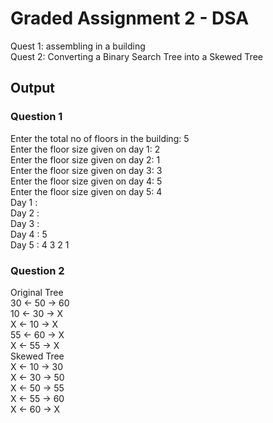 # Graded Assignment 2 - DSA
Quest 1: assembling in a building  
Quest 2: Converting a Binary Search Tree into a Skewed Tree  

## Output  

### Question 1  
Enter the total no of floors in the building: 5  
Enter the floor size given on day 1: 2  
Enter the floor size given on day 2: 1  
Enter the floor size given on day 3: 3  
Enter the floor size given on day 4: 5  
Enter the floor size given on day 5: 4  
Day 1 :   
Day 2 :   
Day 3 :   
Day 4 : 5   
Day 5 : 4 3 2 1   
  
### Question 2
Original Tree  
30 <- 50 -> 60  
10 <- 30 -> X  
X <- 10 -> X  
55 <- 60 -> X  
X <- 55 -> X  
Skewed Tree  
X <- 10 -> 30  
X <- 30 -> 50  
X <- 50 -> 55  
X <- 55 -> 60  
X <- 60 -> X  